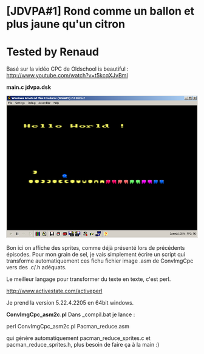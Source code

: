 # [JDVPA#1] Rond comme un ballon et plus jaune qu'un citron
# Tested by Renaud

Basé sur la vidéo CPC de Oldschool is beautiful : http://www.youtube.com/watch?v=t5kcqXJvBmI

__main.c jdvpa.dsk__

![JDVPA1.dsk.png](JDVPA1.dsk.png)

Bon ici on affiche des sprites, comme déjà présenté lors de précédents épisodes. Pour mon grain de sel, je vais simplement écrire un script qui transforme automatiquement ces fichu fichier image .asm de ConvImgCpc vers des .c/.h adéquats.

Le meilleur langage pour transformer du texte en texte, c'est perl.

http://www.activestate.com/activeperl

Je prend la version 5.22.4.2205 en 64bit windows.

__ConvImgCpc_asm2c.pl__
Dans _compil.bat je lance :

 perl ConvImgCpc_asm2c.pl Pacman_reduce.asm

qui génère automatiquement pacman_reduce_sprites.c et pacman_reduce_sprites.h, plus besoin de faire ça à la main :)